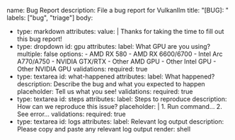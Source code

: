 name: Bug Report
description: File a bug report for VulkanIlm
title: "[BUG]: "
labels: ["bug", "triage"]
body:
  - type: markdown
    attributes:
      value: |
        Thanks for taking the time to fill out this bug report!
  - type: dropdown
    id: gpu
    attributes:
      label: What GPU are you using?
      multiple: false
      options:
        - AMD RX 580
        - AMD RX 6600/6700
        - Intel Arc A770/A750
        - NVIDIA GTX/RTX
        - Other AMD GPU
        - Other Intel GPU
        - Other NVIDIA GPU
    validations:
      required: true
  - type: textarea
    id: what-happened
    attributes:
      label: What happened?
      description: Describe the bug and what you expected to happen
      placeholder: Tell us what you see!
    validations:
      required: true
  - type: textarea
    id: steps
    attributes:
      label: Steps to reproduce
      description: How can we reproduce this issue?
      placeholder: |
        1. Run command...
        2. See error...
    validations:
      required: true
  - type: textarea
    id: logs
    attributes:
      label: Relevant log output
      description: Please copy and paste any relevant log output
      render: shell
